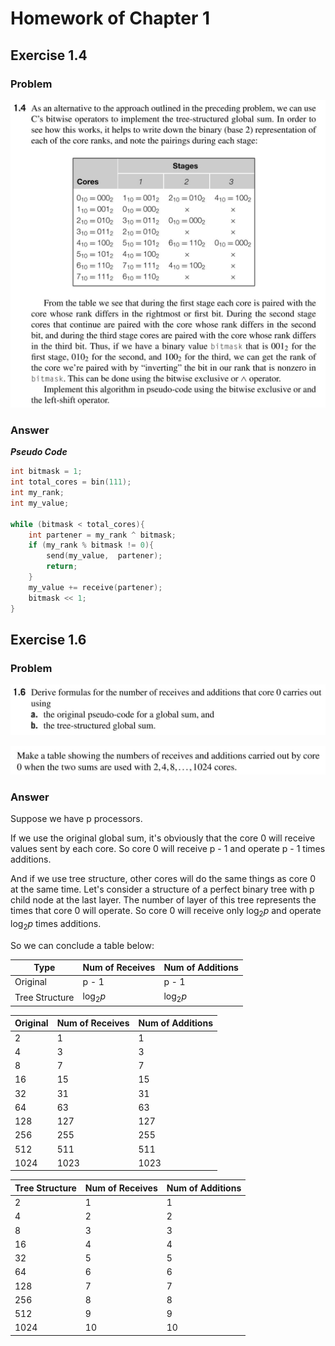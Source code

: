 # Homework of Chapter 1

## Exercise 1.4

### Problem

![1.4](./img/1.4.jpg)

### Answer

___Pseudo Code___

```c
int bitmask = 1;
int total_cores = bin(111);
int my_rank;
int my_value;

while (bitmask < total_cores){
    int partener = my_rank ^ bitmask;
    if (my_rank % bitmask != 0){
        send(my_value,  partener);
        return;
    }
    my_value += receive(partener);
    bitmask << 1;
}
```

## Exercise 1.6

### Problem

![1.6-1](./img/1.6-1.jpg)

![1.6-2](./img/1.6-2.jpg)

### Answer

Suppose we have p processors.

If we use the original global sum, it's obviously that the core 0 will receive values sent by each core. So core 0 will receive p - 1 and operate p - 1 times additions.

And if we use tree structure, other cores will do the same things as core 0 at the same time. Let's consider a structure of a perfect binary tree with p child node at the last layer. The number of layer of this tree represents the times that core 0 will operate. So core 0 will receive only $\log_{2}{p}$ and operate $\log_{2}{p}$ times additions.

So we can conclude a table below:

| Type           | Num of Receives | Num of Additions |
| -------------- | --------------- | ---------------- |
| Original       | p - 1           | p - 1            |
| Tree Structure | $\log_{2}{p}$   | $\log_{2}{p}$    |



| Original | Num of Receives | Num of Additions |
| -------- | --------------- | ---------------- |
| 2        | 1               | 1                |
| 4        | 3               | 3                |
| 8        | 7               | 7                |
| 16       | 15              | 15               |
| 32       | 31              | 31               |
| 64       | 63              | 63               |
| 128      | 127             | 127              |
| 256      | 255             | 255              |
| 512      | 511             | 511              |
| 1024     | 1023            | 1023             |

| Tree Structure | Num of Receives | Num of Additions |
| -------------- | --------------- | ---------------- |
| 2              | 1               | 1                |
| 4              | 2               | 2                |
| 8              | 3               | 3                |
| 16             | 4               | 4                |
| 32             | 5               | 5                |
| 64             | 6               | 6                |
| 128            | 7               | 7                |
| 256            | 8               | 8                |
| 512            | 9               | 9                |
| 1024           | 10              | 10               |



